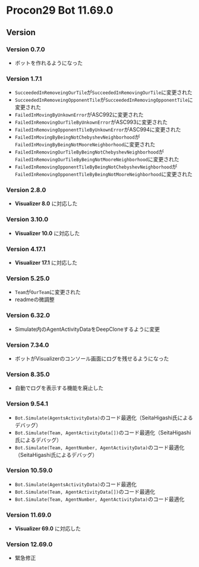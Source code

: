 # Procon29 Bot 11.69.0

## Version

### Version 0.7.0

- ボットを作れるようになった

### Version 1.7.1

- `SucceededInRemoveingOurTile`が`SucceededInRemovingOurTile`に変更された  
- `SucceededInRemoveingOpponentTile`が`SucceededInRemovingOpponentTile`に変更された
- `FailedInMovingByUnkownError`がASC992に変更された
- `FailedInRemovingOurTileByUnkownError`がASC993に変更された
- `FailedInRemovingOpponentTileByUnkownError`がASC994に変更された
- `FailedInMovingByBeingNotChebyshevNeighborhood`が`FailedInMovingByBeingNotMooreNeighborhood`に変更された  
- `FailedInRemovingOurTileByBeingNotChebyshevNeighborhood`が`FailedInRemovingOurTileByBeingNotMooreNeighborhood`に変更された  
- `FailedInRemovingOpponentTileByBeingNotChebyshevNeighborhood`が`FailedInRemovingOpponentTileByBeingNotMooreNeighborhood`に変更された  

### Version 2.8.0

- **Visualizer 8.0** に対応した

### Version 3.10.0

- **Visualizer 10.0** に対応した

### Version 4.17.1

- **Visualizer 17.1** に対応した

### Version 5.25.0

- `Team`が`OurTeam`に変更された
- readmeの微調整

### Version 6.32.0

- Simulate内のAgentActivityDataをDeepCloneするように変更

### Version 7.34.0

- ボットがVisualizerのコンソール画面にログを残せるようになった

### Version 8.35.0

- 自動でログを表示する機能を廃止した

### Version 9.54.1

- `Bot.Simulate(AgentsActivityData)`のコード最適化（SeitaHigashi氏によるデバッグ）
- `Bot.Simulate(Team, AgentActivityData[])`のコード最適化（SeitaHigashi氏によるデバッグ）
- `Bot.Simulate(Team, AgentNumber, AgentActivityData)`のコード最適化（SeitaHigashi氏によるデバッグ）

### Version 10.59.0

- `Bot.Simulate(AgentsActivityData)`のコード最適化
- `Bot.Simulate(Team, AgentActivityData[])`のコード最適化
- `Bot.Simulate(Team, AgentNumber, AgentActivityData)`のコード最適化

### Version 11.69.0

- **Visualizer 69.0** に対応した

### Version 12.69.0

- 緊急修正